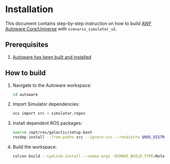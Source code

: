 # Installation

This document contains step-by-step instruction on how to build [AWF Autoware Core/Universe](https://github.com/autowarefoundation/autoware) with `scenario_simulator_v2`.

## Prerequisites

1. [Autoware has been built and installed](https://autowarefoundation.github.io/autoware-documentation/main/installation/)

## How to build

1. Navigate to the Autoware workspace:

   ```bash
   cd autoware
   ```

2. Import Simulator dependencies:

   ```bash
   vcs import src < simulator.repos
   ```

3. Install dependent ROS packages:

   ```bash
   source /opt/ros/galactic/setup.bash
   rosdep install --from-paths src --ignore-src --rosdistro $ROS_DISTRO
   ```

4. Build the workspace:

   ```bash
   colcon build --symlink-install --cmake-args -DCMAKE_BUILD_TYPE=Release
   ```

